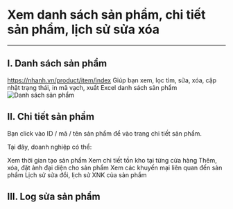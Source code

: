 # Xem danh sách sản phẩm, chi tiết sản phẩm, lịch sử sửa xóa
---
## I. Danh sách sản phẩm
https://nhanh.vn/product/item/index
Giúp bạn xem, lọc tìm, sửa, xóa, cập nhật trạng thái, in mã vạch, xuất Excel danh sách sản phẩm
![Danh sách sản phẩm](https://github.com/nhanhapi/manual/blob/master/docs/san-pham/img/sp_dssp.png)
## II. Chi tiết sản phẩm
Bạn click vào ID / mã / tên sản phẩm để vào trang chi tiết sản phẩm.

Tại đây, doanh nghiệp có thể:

Xem thời gian tạo sản phẩm
Xem chi tiết tồn kho tại từng cửa hàng
Thêm, xóa, đặt ảnh đại diện cho sản phẩm
Xem các khuyến mại liên quan đến sản phẩm
Lịch sử sửa đổi, lịch sử XNK của sản phẩm
## III. Log sửa sản phẩm

